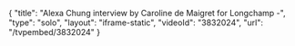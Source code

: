 {
    "title": "Alexa Chung interview by Caroline de Maigret for Longchamp -",
    "type": "solo",
    "layout": "iframe-static",
    "videoId": "3832024",
    "url": "\/tvpembed\/3832024"
}